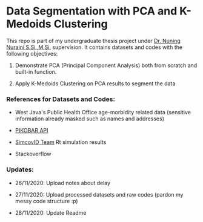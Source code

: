 # Data Segmentation with PCA and K-Medoids Clustering

This repo is part of my undergraduate thesis project under [Dr. Nuning Nuraini S.Si.,M.Si.](https://scholar.google.co.id/citations?user=JWD0YN0AAAAJ&hl=id) supervision. It contains datasets and codes with the following objectives:

1. Demonstrate PCA (Principal Component Analysis) both from scratch and built-in function. 

2. Apply K-Medoids Clustering on PCA results to segment the data


### References for Datasets and Codes:

  - West Java's Public Health Office age-morbidity related data (sensitive information already masked such as names and addresses)
  
  - [PIKOBAR API](https://covid19-public.digitalservice.id/api/v1/)
  
  - [SimcovID Team](https://simcovid.github.io/) Rt simulation results
  
  - Stackoverflow

### Updates:

  - 26/11/2020: Upload notes about delay
  
  - 27/11/2020: Upload processed datasets and raw codes (pardon my messy code structure :p)
  
  - 28/11/2020: Update Readme
